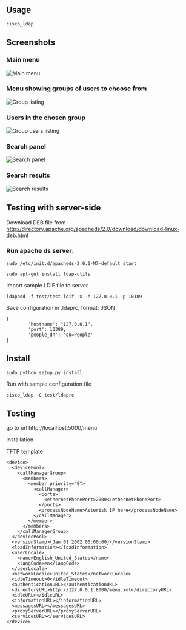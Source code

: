 ## Usage

``cisco_ldap``

## Screenshots

### Main menu

![Main menu](https://github.com/downloads/mwicat/cisco_ldap/cisco_ldap_menu.jpg)

### Menu showing groups of users to choose from

![Group listing](https://github.com/downloads/mwicat/cisco_ldap/cisco_ldap_groups.jpg)

### Users in the chosen group

![Group users listing](https://github.com/downloads/mwicat/cisco_ldap/cisco_ldap_users.jpg)

### Search panel

![Search panel](https://github.com/downloads/mwicat/cisco_ldap/cisco_ldap3.jpg)

### Search results

![Search results](https://github.com/downloads/mwicat/cisco_ldap/cisco_ldap4.jpg)


## Testing with server-side

Download DEB file from http://directory.apache.org/apacheds/2.0/download/download-linux-deb.html

### Run apache ds server:

``sudo /etc/init.d/apacheds-2.0.0-M7-default start``

``sudo apt-get install ldap-utils``

Import sample LDIF file to server


``ldapadd -f test/test.ldif -x -h 127.0.0.1 -p 10389``

Save configuration in .ldaprc, format: JSON

```
{
        'hostname': "127.0.0.1",
        'port': 10389,
        'people_dn': 'ou=People'
}
```

## Install

``sudo python setup.py install``

Run with sample configuration file

``cisco_ldap -C test/ldaprc``

## Testing

go to url http://localhost:5000/menu

Installation

TFTP template

```
<device>
  <devicePool>
    <callManagerGroup>
      <members>
        <member priority="0">
          <callManager>
            <ports>
              <ethernetPhonePort>2000</ethernetPhonePort>
            </ports>
            <processNodeName>Asterisk IP here</processNodeName>
          </callManager>
        </member>
      </members>
    </callManagerGroup>
  </devicePool>
  <versionStamp>{Jan 01 2002 00:00:00}</versionStamp>
  <loadInformation></loadInformation>
  <userLocale>
    <name>English_United_States</name>
    <langCode>en</langCode>
  </userLocale>
  <networkLocale>United_States</networkLocale>
  <idleTimeout>0</idleTimeout>
  <authenticationURL></authenticationURL>
  <directoryURL>http://127.0.0.1:8000/menu.xml</directoryURL>
  <idleURL></idleURL>
  <informationURL></informationURL>
  <messagesURL></messagesURL>
  <proxyServerURL></proxyServerURL>
  <servicesURL></servicesURL>
</device>
```
